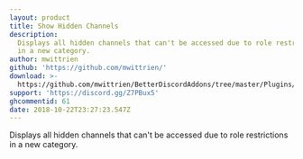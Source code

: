 ```yaml
---
layout: product
title: Show Hidden Channels
description:
  Displays all hidden channels that can't be accessed due to role restrictions
  in a new category.
author: mwittrien
github: 'https://github.com/mwittrien/'
download: >-
  https://github.com/mwittrien/BetterDiscordAddons/tree/master/Plugins/ShowHiddenChannels
support: 'https://discord.gg/Z7PBux5'
ghcommentid: 61
date: 2018-10-22T23:27:23.547Z
---
```

Displays all hidden channels that can't be accessed due to role restrictions in a new category.